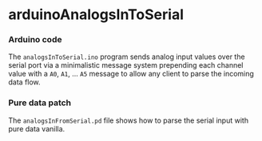 # arduinoAnalogsInToSerial

### Arduino code

The `analogsInToSerial.ino` program sends analog input values over the serial
port via a minimalistic message system prepending each channel value with a
`A0`, `A1`, ... `A5` message to allow any client to parse the incoming data flow.

### Pure data patch

The `analogsInFromSerial.pd` file shows how to parse the serial input
with pure data vanilla.
